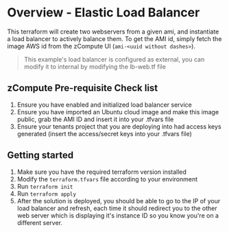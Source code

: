 
# Overview - Elastic Load Balancer
This terraform will create two webservers from a given ami, and instantiate a load balancer to actively balance them.
To get the AMI id, simply fetch the image AWS id from the zCompute UI (`ami-<uuid without dashes>`). 

>This example's load balancer is configured as external, you can modify it to internal by modifying the lb-web.tf file

## zCompute Pre-requisite Check list
1. Ensure you have enabled and initialized load balancer service
2. Ensure you have imported an Ubuntu cloud image and make this image public, grab the AMI ID and insert it into your .tfvars file
3. Ensure your tenants project that you are deploying into had access keys generated (insert the access/secret keys into your .tfvars file)

## Getting started
1. Make sure you have the required terraform version installed
2. Modify the `terraform.tfvars` file according to your environment
3. Run `terraform init`
4. Run `terraform apply`
5. After the solution is deployed, you should be able to go to the IP of your load balancer and refresh, each time it should redirect you to the other web server which is displaying it's instance ID so you know you're on a different server. 
